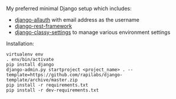 My preferred minimal Django setup which includes:

 * [django-allauth](http://www.intenct.nl/projects/django-allauth) with email address as the username
 * [django-rest-framework](http://www.django-rest-framework.org)
 * [django-classy-settings](http://django-classy-settings.readthedocs.org) to manage various environment settings
 
Installation:

  ```shell
  virtualenv env
  . env/bin/activate
  pip install django
  django-admin.py startproject <project_name> . --template=https://github.com/rapilabs/django-template/archive/master.zip
  pip install -r requirements.txt
  pip install -r dev-requirements.txt
  ```
